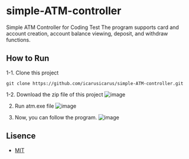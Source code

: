 
#  simple-ATM-controller

Simple ATM Controller for Coding Test
The program supports card and account creation, account balance viewing, deposit, and withdraw functions.




## How to Run


1-1. Clone this project

    
    git clone https://github.com/icarusicarus/simple-ATM-controller.git
    
1-2. Download the zip file of this project
![image](https://user-images.githubusercontent.com/76420409/153756967-ee2da615-d4d1-47b9-932e-97878702315b.png)

2. Run atm.exe file
![image](https://user-images.githubusercontent.com/76420409/153757081-b3790dfb-732f-44de-9689-b298afcc0c88.png)

3. Now, you can follow the program.
![image](https://user-images.githubusercontent.com/76420409/153757242-e607942f-fe1d-4dd8-a6b2-43248b5f9b3c.png)






## Lisence



- [MIT](http://opensource.org/licenses/MIT)
